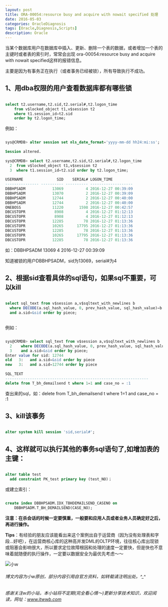 ```yaml
---
layout: post
title: ORA-00054:resource busy and acquire with nowait specified 处理
date: 2016-05-03
categories: OracleDiagnosis
tags: [Oracle,Diagnosis,Scripts]
description: Oracle
---
```


当某个数据库用户在数据库中插入、更新、删除一个表的数据，或者增加一个表的主键时或者表的索引时，常常会出现
ora-00054:resource busy and acquire with nowait specified这样的报错信息。

主要是因为有事务正在执行（或者事务已经被锁），所有导致执行不成功。

## 1、用dba权限的用户查看数据库都有哪些锁

```sql

select t2.username,t2.sid,t2.serial#,t2.logon_time
    from v$locked_object t1,v$session t2
    where t1.session_id=t2.sid 
	order by t2.logon_time;

```

例如：

```sql

sys@CRMDB> alter session set nls_date_format='yyyy-mm-dd hh24:mi:ss';
 
Session altered.
 
sys@CRMDB> select t2.username,t2.sid,t2.serial#,t2.logon_time 
  2  from v$locked_object t1,v$session t2 
  3  where t1.session_id=t2.sid order by t2.logon_time;
 
USERNAME               SID    SERIAL# LOGON_TIME
--------------- ---------- ---------- -------------------
DBBHPSADM            13069          4 2016-12-27 00:39:09
DBBHPSADM            13070          2 2016-12-27 00:39:09
DBBHPSADM            12744          2 2016-12-27 00:40:00
DBBHPSADM            12744          2 2016-12-27 00:40:00
ONEBOSS              11220       1598 2016-12-27 00:42:57
DBCUSTOPR             8908          4 2016-12-27 01:12:13
DBCUSTOPR             8908          4 2016-12-27 01:12:13
DBCUSTOPR            12285         78 2016-12-27 01:13:36
DBCUSTOPR            10265      17795 2016-12-27 01:13:36
DBCUSTOPR            12285         78 2016-12-27 01:13:36
DBCUSTOPR            10265      17795 2016-12-27 01:13:36
DBCUSTOPR            12285         78 2016-12-27 01:13:36

```

如：DBBHPSADM  13069  4 2016-12-27 00:39:09

知道被锁的用户DBBHPSADM，sid为13069，serial#为4

## 2、根据sid查看具体的sql语句，如果sql不重要，可以kill

```sql

select sql_text from v$session a,v$sqltext_with_newlines b
  where DECODE(a.sql_hash_value, 0, prev_hash_value, sql_hash_value)=b.hash_value
  and a.sid=&sid order by piece;
  
```  
  
例如：


```sql

sys@CRMDB> select sql_text from v$session a,v$sqltext_with_newlines b
  2    where DECODE(a.sql_hash_value, 0, prev_hash_value, sql_hash_value)=b.hash_value
  3    and a.sid=&sid order by piece;
Enter value for sid: 12744
old   3:   and a.sid=&sid order by piece
new   3:   and a.sid=12744 order by piece
 
SQL_TEXT
----------------------------------------------------------------
delete from T_bh_demailsend t where 1=1 and case_no = :1

```
				
查出来的sql，如：delete from T_bh_demailsend t where 1=1 and case_no = :1


## 3、kill该事务

```sql

alter system kill session 'sid,serial#';

```

## 4、这样就可以执行其他的事务sql语句了,如增加表的主键：

```sql

alter table test
  add constraint PK_test primary key (test_NO)；

```

或建立索引：

```sql

create index DBBHPSADM.IDX_TBHDEMAILSEND_CASENO on
    DBBHPSADM.T_BH_DEMAILSEND(CASE_NO);

```

**注意：在杀会话的时候一定要慎重，一般要和应用人员或者业务人员确定好之后，再进行操作。**

**Tips**：有经验的朋友应该能看出来这个案例出自于运营商（因为没有处理表和字段...好吧），在运营商核心库的这种高并发DML的OLTP环境，往往核心库出现锁或阻塞会影响很大，所以要求定位故障根因和处理的速度一定要快，但是快也不意味着就随便的执行操作，一定要以数据安全为最优先考虑～～



![小w](https://wx2.sinaimg.cn/mw1024/891ecf4fly1fr361nvrcnj207w07sad7.jpg)

###### 博文内容为小w原创，部分内容引用自官方资料，如转载请注明出处。^_^

###### 感谢关注w的小站，本小站将不定期(完全看心情～)更新分享技术知识，欢迎阅读，网址：www.itwwb.com

